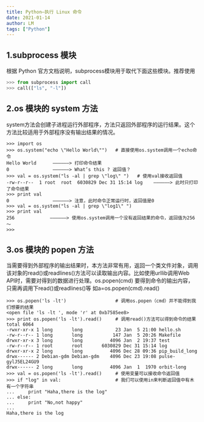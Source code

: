 ```yaml
---
title: Python—执行 Linux 命令
date: 2021-01-14
author: LM
tags: ["Python"]
---
```


## 1.subprocess 模块

根据 Python 官方文档说明，subprocess模块用于取代下面这些模块。推荐使用

```python
>>> from subprocess import call  
>>> call(["ls", "-l"])
```

## 2.os 模块的 system 方法

system方法会创建子进程运行外部程序，方法只返回外部程序的运行结果。这个方法比较适用于外部程序没有输出结果的情况。

```shell
>>> import os  
>>> os.system("echo \"Hello World\"")   # 直接使用os.system调用一个echo命令  
Hello World      ——————> 打印命令结果  
0                ——————> What’s this ? 返回值？  
>>> val = os.system("ls -al | grep \"log\" ")   # 使用val接收返回值  
-rw-r--r--  1 root  root  6030829 Dec 31 15:14 log    ——————> 此时只打印了命令结果  
>>> print val             
0                ——————> 注意，此时命令正常运行时，返回值是0  
>>> val = os.system("ls -al | grep \"log1\" ")  
>>> print val         
256             ——————> 使用os.system调用一个没有返回结果的命令，返回值为256～  
>>>   
```

## 3.os 模块的 popen 方法

当需要得到外部程序的输出结果时，本方法非常有用，返回一个类文件对象，调用该对象的read()或readlines()方法可以读取输出内容。比如使用urllib调用Web API时，需要对得到的数据进行处理。os.popen(cmd) 要得到命令的输出内容，只需再调用下read()或readlines()等 如a=os.popen(cmd).read()

```shell
>>> os.popen('ls -lt')                  # 调用os.popen（cmd）并不能得到我们想要的结果  
<open file 'ls -lt ', mode 'r' at 0xb7585ee8>  
>>> print os.popen('ls -lt').read()     # 调用read()方法可以得到命令的结果  
total 6064  
-rwxr-xr-x 1 long       long            23 Jan  5 21:00 hello.sh  
-rw-r--r-- 1 long       long           147 Jan  5 20:26 Makefile  
drwxr-xr-x 3 long       long          4096 Jan  2 19:37 test  
-rw-r--r-- 1 root       root       6030829 Dec 31 15:14 log  
drwxr-xr-x 2 long       long          4096 Dec 28 09:36 pip_build_long  
drwx------ 2 Debian-gdm Debian-gdm    4096 Dec 23 19:08 pulse-gylJ5EL24GU9  
drwx------ 2 long       long          4096 Jan  1  1970 orbit-long  
>>> val = os.popen('ls -lt').read()     # 使用变量可以接收命令返回值  
>>> if "log" in val:                    # 我们可以使用in来判断返回值中有木有一个字符串  
...     print "Haha,there is the log"  
... else:  
...     print "No,not happy"  
...  
Haha,there is the log  
```

